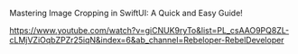 Mastering Image Cropping in SwiftUI: A Quick and Easy Guide!

https://www.youtube.com/watch?v=giCNUK9ryTo&list=PL_csAAO9PQ8ZL-cLMjVZiOqbZPZr25iqN&index=6&ab_channel=Rebeloper-RebelDeveloper
